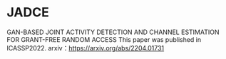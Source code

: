 # JADCE
GAN-BASED JOINT ACTIVITY DETECTION AND CHANNEL ESTIMATION FOR GRANT-FREE RANDOM ACCESS
This paper was published in ICASSP2022.
arxiv：https://arxiv.org/abs/2204.01731

